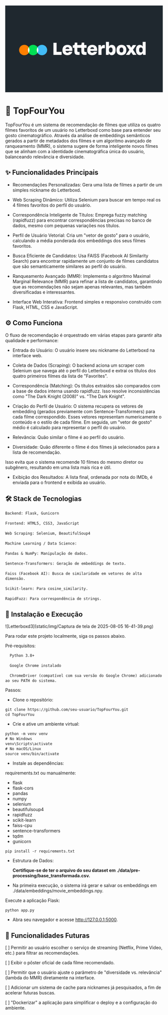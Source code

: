 
![Letterboxd2](static/img/Letterboxd-Contest-Featured-1460x800-1.jpg)

# 🎥 TopFourYou

  TopFourYou é um sistema de recomendação de filmes que utiliza os quatro filmes favoritos de um usuário no Letterboxd como base para entender seu gosto cinematográfico. Através da análise de embeddings semânticos gerados a partir de metadados dos filmes e um algoritmo avançado de ranqueamento (MMR), o sistema sugere de forma inteligente novos filmes que se alinham com a identidade cinematográfica única do usuário, balanceando relevância e diversidade.

## ✨ Funcionalidades Principais

- Recomendações Personalizadas: Gera uma lista de filmes a partir de um simples nickname do Letterboxd.

- Web Scraping Dinâmico: Utiliza Selenium para buscar em tempo real os 4 filmes favoritos do perfil do usuário.

- Correspondência Inteligente de Títulos: Emprega fuzzy matching (rapidfuzz) para encontrar correspondências precisas no banco de dados, mesmo com pequenas variações nos títulos.

- Perfil de Usuário Vetorial: Cria um "vetor de gosto" para o usuário, calculando a média ponderada dos embeddings dos seus filmes favoritos.

- Busca Eficiente de Candidatos: Usa FAISS (Facebook AI Similarity Search) para encontrar rapidamente um conjunto de filmes candidatos que são semanticamente similares ao perfil do usuário.

- Ranqueamento Avançado (MMR): Implementa o algoritmo Maximal Marginal Relevance (MMR) para refinar a lista de candidatos, garantindo que as recomendações não sejam apenas relevantes, mas também diversificadas e interessantes.

- Interface Web Interativa: Frontend simples e responsivo construído com Flask, HTML, CSS e JavaScript.

## ⚙️ Como Funciona

O fluxo de recomendação é orquestrado em várias etapas para garantir alta qualidade e performance:

- Entrada do Usuário: O usuário insere seu nickname do Letterboxd na interface web.

- Coleta de Dados (Scraping): O backend aciona um scraper com Selenium que navega até o perfil do Letterboxd e extrai os títulos dos quatro primeiros filmes da lista de "Favorites".

- Correspondência (Matching): Os títulos extraídos são comparados com a base de dados interna usando rapidfuzz. Isso resolve inconsistências como "The Dark Knight (2008)" vs. "The Dark Knight".

- Criação do Perfil de Usuário: O sistema recupera os vetores de embedding (gerados previamente com Sentence-Transformers) para cada filme correspondido. Esses vetores representam numericamente o conteúdo e o estilo de cada filme. Em seguida, um "vetor de gosto" médio é calculado para representar o perfil do usuário.

- Relevância: Quão similar o filme é ao perfil do usuário.

- Diversidade: Quão diferente o filme é dos filmes já selecionados para a lista de recomendação.

Isso evita que o sistema recomende 10 filmes do mesmo diretor ou subgênero, resultando em uma lista mais rica e útil.

- Exibição dos Resultados: A lista final, ordenada por nota do IMDb, é enviada para o frontend e exibida ao usuário.

## 🛠️ Stack de Tecnologias
    Backend: Flask, Gunicorn

    Frontend: HTML5, CSS3, JavaScript

    Web Scraping: Selenium, BeautifulSoup4

    Machine Learning / Data Science:

    Pandas & NumPy: Manipulação de dados.

    Sentence-Transformers: Geração de embeddings de texto.

    Faiss (Facebook AI): Busca de similaridade em vetores de alta dimensão.

    Scikit-learn: Para cosine_similarity.

    RapidFuzz: Para correspondência de strings.

## 🚀 Instalação e Execução

 ![Letterboxd3](static/img/Captura de tela de 2025-08-05 16-41-39.png)


Para rodar este projeto localmente, siga os passos abaixo.

Pré-requisitos:

      Python 3.8+
    
      Google Chrome instalado

      ChromeDriver (compatível com sua versão do Google Chrome) adicionado ao seu PATH do sistema.

Passos:

- Clone o repositório:
  
```
git clone https://github.com/seu-usuario/TopFourYou.git
cd TopFourYou
```

- Crie e ative um ambiente virtual:

```
python -m venv venv
# No Windows
venv\Scripts\activate
# No macOS/Linux
source venv/bin/activate
```

- Instale as dependências:

requirements.txt ou manualmente:

- flask
- flask-cors
- pandas
- numpy
- selenium
- beautifulsoup4
- rapidfuzz
- scikit-learn
- faiss-cpu
- sentence-transformers
- tqdm
- gunicorn

```
pip install -r requirements.txt
```

- Estrutura de Dados:

  **Certifique-se de ter o arquivo do seu dataset em ./data/pre-processing/base_transformada.csv.**

- Na primeira execução, o sistema irá gerar e salvar os embeddings em ./data/embeddings/movie_embeddings.npy.

Execute a aplicação Flask:
```
python app.py
```

- Abra seu navegador e acesse http://127.0.0.1:5000.

## 🔮 Funcionalidades Futuras

[ ] Permitir ao usuário escolher o serviço de streaming (Netflix, Prime Video, etc.) para filtrar as recomendações.

[ ] Exibir o pôster oficial de cada filme recomendado.

[ ] Permitir que o usuário ajuste o parâmetro de "diversidade vs. relevância" (lambda do MMR) diretamente na interface.

[ ] Adicionar um sistema de cache para nicknames já pesquisados, a fim de acelerar futuras buscas.

[ ] "Dockerizar" a aplicação para simplificar o deploy e a configuração do ambiente.
